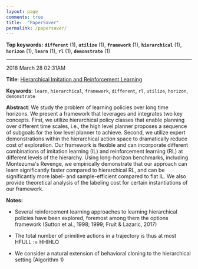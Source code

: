 ```yaml
---
layout: page
comments: true
title:  "PaperSaver"
permalink: /papersaver/
---
```

**Top keywords:** **`different`** (1), **`utilize`** (1), **`framework`** (1), **`hierarchical`** (1), **`horizon`** (1), **`learn`** (1), **`rl`** (1), **`demonstrate`** (1)

___

2018 March 28 02:31AM

**Title**: [Hierarchical Imitation and Reinforcement Learning](https://arxiv.org/abs/1803.00590)

**Keywords**: `learn`, `hierarchical`, `framework`, `different`, `rl`, `utilize`, `horizon`, `demonstrate`

**Abstract**:
We study the problem of learning policies over long time horizons. We present a framework that leverages and integrates two key concepts. First, we utilize hierarchical policy classes that enable planning over different time scales, i.e., the high level planner proposes a sequence of subgoals for the low level planner to achieve. Second, we utilize expert demonstrations within the hierarchical action space to dramatically reduce cost of exploration. Our framework is flexible and can incorporate different combinations of imitation learning (IL) and reinforcement learning (RL) at different levels of the hierarchy. Using long-horizon benchmarks, including Montezuma's Revenge, we empirically demonstrate that our approach can learn significantly faster compared to hierarchical RL, and can be significantly more label- and sample-efficient compared to flat IL. We also provide theoretical analysis of the labeling cost for certain instantiations of our framework.

**Notes:**



- Several reinforcement learning approaches to learning hierarchical policies have been explored, foremost among them the options framework (Sutton et al., 1998; 1999; Fruit & Lazaric, 2017)

- The total number of primitive actions in a trajectory is thus at most HFULL := HHIHLO

- We consider a natural extension of behavioral cloning to the hierarchical setting (Algorithm 1)
